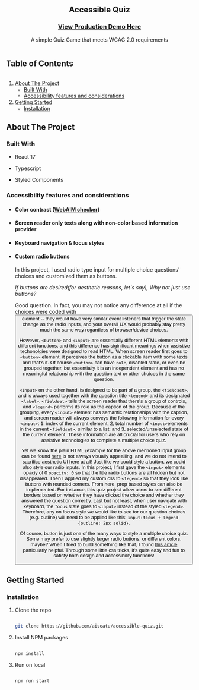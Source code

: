<p align="center">
  <h2 align="center">Accessible Quiz </h2>
  <h3 align="center"><a href="https://aiseatu.github.io/accessible-quiz/">View Production Demo Here</a></h3>
  <p align="center">
    A simple Quiz Game that meets WCAG 2.0 requirements
  </p>
</p>

  <summary><h2 style="display: inline-block">Table of Contents</h2></summary>
  <ol>
    <li>
      <a href="#about-the-project">About The Project</a>
      <ul>
        <li><a href="#built-with">Built With</a></li>
        <li><a href="#accessibility-features-and-considerations">Accessibility features and considerations</a></li>
      </ul>
    </li>
    <li>
      <a href="#getting-started">Getting Started</a>
      <ul>
        <li><a href="#installation">Installation</a></li>
      </ul>
    </li>
  </ol>

## About The Project

### Built With

- React 17

- Typescript

- Styled Components

### Accessibility features and considerations 

- #### Color contrast (<a href="https://webaim.org/resources/contrastchecker/">WebAIM checker</a>)

- #### Screen reader only texts along with non-color based information provider

- #### Keyboard navigation & focus styles

- #### Custom radio buttons
  In this project, I used radio type input for multiple choice questions' choices and customized them as buttons. 
    
  _If buttons are desired(for aesthetic reasons, let's say), Why not just use buttons?_  
    
  Good question. In fact, you may not notice any difference at all if the choices were coded with <button> element -- they would have very similar event listeners that trigger the state change as the radio inputs, and your overall UX would probably stay pretty much the same way regardless of browser/device choices.  
    
  However, `<button>` and `<input>` are essentially different HTML elements with different functions, and this difference has siginificant meanings when assistive techonolgies were designed to read HTML. When screen reader first goes to `<button>` element, it perceives the button as a clickable item with some texts and that's it. Of course `<button>` can have `role`, disabled state, or even be grouped together, but essentially it is an independent element and has no meaningful relationship with the question text or other choices in the same question.  
    
    `<input>` on the other hand, is designed to be part of a group, the `<fieldset>`, and is always used together with the question title `<legend>` and its designated `<label>`. `<fieldset>` tells the screen reader that there's a group of controls, and `<legend>` performs its role as the caption of the group. Because of the grouping, every `<input>` element has semantic relationships with the caption, and screen reader will always conveys the following information for every `<input>`: 1, index of the current element; 2, total number of `<input>`elements in the current `<fieldset>`, similar to a list; and 3, selected/unselected state of the current element. These information are all crucial for users who rely on assistive technologies to complete a multiple choice quiz.  
      
    Yet we know the plain HTML (example for the above mentioned input group can be found <a href="https://www.w3.org/WAI/tutorials/forms/grouping/">here</a> is not always visually appealling, and we do not intend to sacrifice aesthetic UI here at all! Just like we could style a button, we could also style our radio inputs. In this project, I first gave the `<input>` elements opaciy of 0 `opacity: 0` so that the litle radio buttons are all hidden but not disappeared. Then I applied my custom css to `<legend>` so that they look like buttons with rounded corners. From here, prop based styles can also be implemented. For instance, this quiz project allow users to see different borders based on whether they have clicked the choice and whether they answered the question correctly. Last but not least, when user navigate with keyboard, the `focus` state goes to `<input>` instead of the styled `<legend>`. Therefore, any on focus style we would like to see for our question choices (e.g. outline) will need to be applied like this: `input:focus + legend {outline: 2px solid}`.   
      
    Of course, button is just one of the many ways to style a multiple choice quiz. Some may prefer to use slightly larger radio buttons, or different colors, maybe? When I tried to build something like that, I found <a href="https://www.a11ywithlindsey.com/blog/create-custom-keyboard-accessible-radio-buttons">this article</a> particularly helpful. Through some little css tricks, it's quite easy and fun to satisfy both design and accessibility functions!
<!-- GETTING STARTED -->

## Getting Started

### Installation

1. Clone the repo

   ```sh

   git clone https://github.com/aiseatu/accessible-quiz.git

   ```

2. Install NPM packages

   ```sh

   npm install

   ```

3. Run on local

   ```sh

   npm run start

   ```
